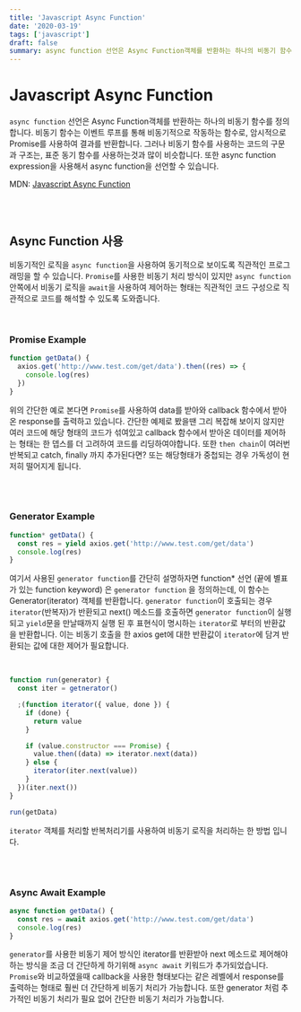 ```yaml
---
title: 'Javascript Async Function'
date: '2020-03-19'
tags: ['javascript']
draft: false
summary: async function 선언은 Async Function객체를 반환하는 하나의 비동기 함수를 정의합니다.
---
```


# Javascript Async Function

`async function` 선언은 Async Function객체를 반환하는 하나의 비동기 함수를 정의합니다. 비동기 함수는 이벤트 루프를 통해 비동기적으로 작동하는 함수로, 암시적으로 Promise를 사용하여 결과를 반환합니다. 그러나 비동기 함수를 사용하는 코드의 구문과 구조는, 표준 동기 함수를 사용하는것과 많이 비슷합니다. 또한 async function expression을 사용해서 async function을 선언할 수 있습니다. <br />

MDN: [Javascript Async Function](https://developer.mozilla.org/ko/docs/Web/JavaScript/Reference/Statements/async_function) <br />

<br /><br />

## Async Function 사용

비동기적인 로직을 `async function`을 사용하여 동기적으로 보이도록 직관적인 프로그래밍을 할 수 있습니다. `Promise`를 사용한 비동기 처리 방식이 있지만 `async function` 안쪽에서 비동기 로직을 `await`을 사용하여 제어하는 형태는 직관적인 코드 구성으로 직관적으로 코드를 해석할 수 있도록 도와줍니다. <br />

<br />

### Promise Example

```javascript
function getData() {
  axios.get('http://www.test.com/get/data').then((res) => {
    console.log(res)
  })
}
```

위의 간단한 예로 본다면 `Promise`를 사용하여 data를 받아와 callback 함수에서 받아온 response를 출력하고 있습니다. 간단한 예제로 봤을땐 그리 복잡해 보이지 않지만 여러 코드에 해당 형태의 코드가 섞여있고 callback 함수에서 받아온 데이터를 제어하는 형태는 한 뎁스를 더 고려하여 코드를 리딩하여야합니다. 또한 `then chain`이 여러번 반복되고 catch, finally 까지 추가된다면? 또는 해당형태가 중첩되는 경우 가독성이 현저히 떨어지게 됩니다.

<br /><br />

### Generator Example

```javascript
function* getData() {
  const res = yield axios.get('http://www.test.com/get/data')
  console.log(res)
}
```

여기서 사용된 `generator function`를 간단히 설명하자면 function\* 선언 (끝에 별표가 있는 function keyword) 은 `generator function` 을 정의하는데, 이 함수는 Generator(iterator) 객체를 반환합니다. `generator function`이 호출되는 경우 `iterator`(반복자)가 반환되고 next() 메소드를 호출하면 `generator function`이 실행되고 `yield`문을 만날때까지 실행 된 후 표현식이 명시하는 `iterator`로 부터의 반환값을 반환합니다. 이는 비동기 호출을 한 axios get에 대한 반환값이 `iterator`에 담겨 반환되는 값에 대한 제어가 필요합니다.

<br />

```javascript
function run(generator) {
  const iter = getnerator()

  ;(function iterator({ value, done }) {
    if (done) {
      return value
    }

    if (value.constructor === Promise) {
      value.then((data) => iterator.next(data))
    } else {
      iterator(iter.next(value))
    }
  })(iter.next())
}

run(getData)
```

`iterator` 객체를 처리할 반복처리기를 사용하여 비동기 로직을 처리하는 한 방법 입니다.

<br /><br />

### Async Await Example

```javascript
async function getData() {
  const res = await axios.get('http://www.test.com/get/data')
  console.log(res)
}
```

`generator`를 사용한 비동기 제어 방식인 iterator를 반환받아 next 메소드로 제어해야 하는 방식을 조금 더 간단하게 하기위해 `async await` 키워드가 추가되었습니다. `Promise`와 비교하였을때 callback을 사용한 형태보다는 같은 레벨에서 response를 출력하는 형태로 훨씬 더 간단하게 비동기 처리가 가능합니다. 또한 generator 처럼 추가적인 비동기 처리가 필요 없어 간단한 비동기 처리가 가능합니다. <br />

<br />
